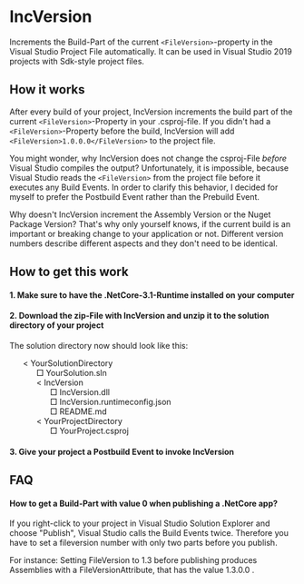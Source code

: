 # IncVersion
Increments the Build-Part of the current `<FileVersion>`-property in the Visual Studio Project File automatically. 
It can be used in Visual Studio 2019 projects with Sdk-style project files.

## How it works
After every build of your project, IncVersion increments the build part of the current `<FileVersion>`-Property in your .csproj-file. If you didn't had 
a `<FileVersion>`-Property before the build, IncVersion will add `<FileVersion>1.0.0.0</FileVersion>` to the project file.

You might wonder, why IncVersion does not change the csproj-File *before* Visual Studio compiles the output? Unfortunately, it is impossible, 
because Visual Studio reads the `<FileVersion>` from the project file before it executes any Build Events. In order to clarify this behavior, 
I decided for myself to prefer the Postbuild Event rather than the Prebuild Event.

Why doesn't IncVersion increment the Assembly Version or the Nuget Package Version? That's why only yourself knows, if the current build is an 
important or breaking change to your application or not. Different version numbers describe different aspects and they don't need to be identical.

## How to get this work
#### 1. Make sure to have the .NetCore-3.1-Runtime installed on your computer

#### 2. Download the zip-File with IncVersion and unzip it to the solution directory of your project
The solution directory now should look like this:

<ul type="none">
<li>&lt; YourSolutionDirectory</>
<li>
   <ul type="none">
       <li>&#9633; YourSolution.sln</li>
       <li>&lt; IncVersion</li>
       <li>
          <ul type="none">
             <li>&#9633; IncVersion.dll</li>
             <li>&#9633; IncVersion.runtimeconfig.json</li>
             <li>&#9633; README.md</li>
         </ul>
      </li>
      <li>&lt; YourProjectDirectory</li>
      <li>
          <ul type="none">
             <li>&#9633; YourProject.csproj</li>
         </ul>
      </li>
  </ul
</li>
</ul>

#### 3. Give your project a Postbuild Event to invoke IncVersion




## FAQ
#### How to get a Build-Part with value 0 when publishing a .NetCore app?
If you right-click to your project in Visual Studio Solution Explorer and choose "Publish", Visual Studio calls the Build Events twice. Therefore
you have to set a fileversion number with only two parts before you publish.

For instance: Setting FileVersion to 1.3 before publishing produces Assemblies
with a FileVersionAttribute, that has the value 1.3.0.0 .

